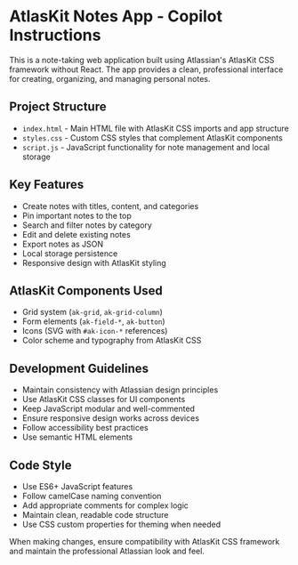 <!-- Use this file to provide workspace-specific custom instructions to Copilot. For more details, visit https://code.visualstudio.com/docs/copilot/copilot-customization#_use-a-githubcopilotinstructionsmd-file -->

# AtlasKit Notes App - Copilot Instructions

This is a note-taking web application built using Atlassian's AtlasKit CSS framework without React. The app provides a clean, professional interface for creating, organizing, and managing personal notes.

## Project Structure
- `index.html` - Main HTML file with AtlasKit CSS imports and app structure
- `styles.css` - Custom CSS styles that complement AtlasKit components
- `script.js` - JavaScript functionality for note management and local storage

## Key Features
- Create notes with titles, content, and categories
- Pin important notes to the top
- Search and filter notes by category
- Edit and delete existing notes
- Export notes as JSON
- Local storage persistence
- Responsive design with AtlasKit styling

## AtlasKit Components Used
- Grid system (`ak-grid`, `ak-grid-column`)
- Form elements (`ak-field-*`, `ak-button`)
- Icons (SVG with `#ak-icon-*` references)
- Color scheme and typography from AtlasKit CSS

## Development Guidelines
- Maintain consistency with Atlassian design principles
- Use AtlasKit CSS classes for UI components
- Keep JavaScript modular and well-commented
- Ensure responsive design works across devices
- Follow accessibility best practices
- Use semantic HTML elements

## Code Style
- Use ES6+ JavaScript features
- Follow camelCase naming convention
- Add appropriate comments for complex logic
- Maintain clean, readable code structure
- Use CSS custom properties for theming when needed

When making changes, ensure compatibility with AtlasKit CSS framework and maintain the professional Atlassian look and feel.
